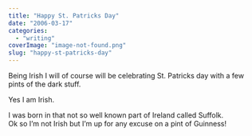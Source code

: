 ```yaml
---
title: "Happy St. Patricks Day"
date: "2006-03-17"
categories: 
  - "writing"
coverImage: "image-not-found.png"
slug: "happy-st-patricks-day"
---
```


Being Irish I will of course will be celebrating St. Patricks day with a few pints of the dark stuff.

Yes I am Irish.

I was born in that not so well known part of Ireland called Suffolk.  
Ok so I’m not Irish but I’m up for any excuse on a pint of Guinness!
